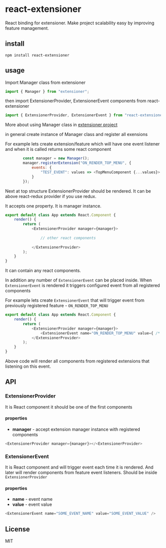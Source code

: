 # react-extensioner

React binding for extensioner. Make project scalability easy by improving feature management.


## install

```
npm install react-extensioner
```

## usage

Import Manager class from extensioner

```javascript
import { Manager } from "extensioner";
```

then import  ExtensionerProvider, ExtensionerEvent components from react-extensioner

```javascript
import { ExtensionerProvider, ExtensionerEvent } from "react-extensioner";
```

More about using Manager class in [extensioner project](https://github.com/uhlryk/extensioner/) 

in general create instance of Manager class and register all exensions

For example lets create extension/feature which will have one event listener and when it is called returns some react component 
```javascript
        const manager = new Manager();
        manager.registerExtension("ON_RENDER_TOP_MENU", {
            events: {
                "TEST_EVENT": values => <TopMenuComponent {...values}>
            }
        });
```

Next at top structure ExtensionerProvider should be rendered. It can be above react-redux provider if you use redux.

It accepts one property. It is manager instance.

```javascript
export default class App extends React.Component {
    render() {
        return (
            <ExtensionerProvider manager={manager}>
            
                // other react components
                
            </ExtensionerProvider>
        );
    }
}        
```

It can contain any react components. 

In addition any number of `ExtensionerEvent` can be placed inside.
When `ExtensionerEvent` is rendered it triggers configured event from all registered components

For example lets create `ExtensionerEvent` that will trigger event from previously registered feature - `ON_RENDER_TOP_MENU`


```javascript
export default class App extends React.Component {
    render() {
        return (
            <ExtensionerProvider manager={manager}>
                <ExtensionerEvent name="ON_RENDER_TOP_MENU" value={ /* some values */} />
            </ExtensionerProvider>
        );
    }
}        
```

Above code will render all components from registered extensions that listening on this event.

## API

### ExtensionerProvider

It is React component it should be one of the first components

#### properties

 * **manager** - accept extension manager instance with registered components
 
```javascript
<ExtensionerProvider manager={manager}></<ExtensionerProvider>
```
### ExtensionerEvent

It is React component and will trigger event each time it is rendered. And later will render components from feature event listeners. Should be inside `ExtensionerProvider`

#### properties

 * **name** - event name
 * **value** - event value 
 
 ```javascript
 <ExtensionerEvent name="SOME_EVENT_NAME" value="SOME_EVENT_VALUE" />
 ```

## License 

MIT
